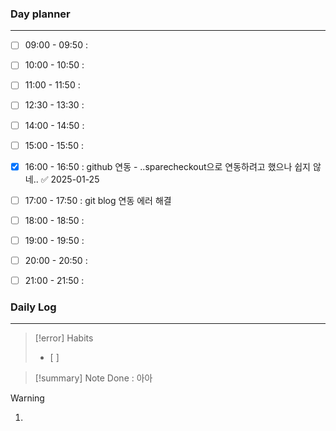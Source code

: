 
### Day planner
---
- [ ] 09:00 - 09:50 : 
- [ ] 10:00 - 10:50 : 
- [ ] 11:00 - 11:50 : 
- [ ] 12:30 - 13:30 : 
- [ ] 14:00 - 14:50 : 
- [ ] 15:00 - 15:50 : 
- [x] 16:00 - 16:50 :  github 연동 - ..sparecheckout으로 연동하려고 했으나 쉽지 않네.. ✅ 2025-01-25
- [ ] 17:00 - 17:50 : git blog 연동 에러 해결
- [ ] 18:00 - 18:50 : 
- [ ] 19:00 - 19:50 : 
- [ ] 20:00 - 20:50 : 
- [ ] 21:00 - 21:50 : 

 
 ### Daily Log
   ---
   > [!error] Habits
  > - [ ] 


> [!summary] Note
> Done : 
> 아아

 > [!warning]
  > 1. 